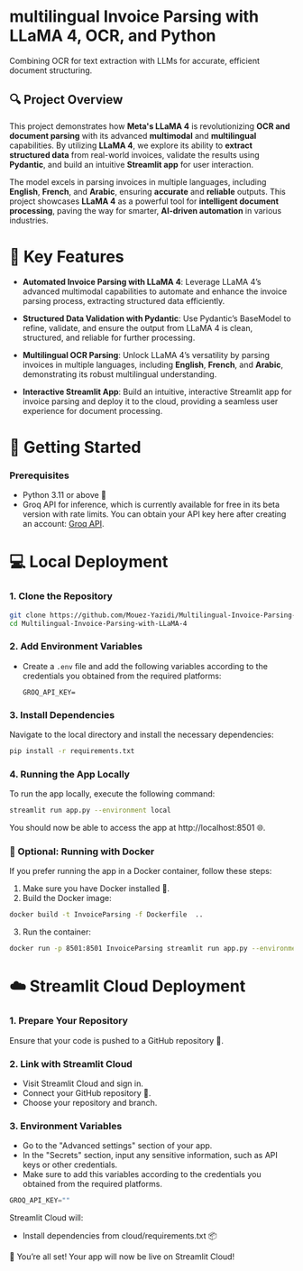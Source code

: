 # multilingual Invoice Parsing with LLaMA 4, OCR, and Python
Combining OCR for text extraction with LLMs for accurate, efficient document structuring.

## 🔍 Project Overview

This project demonstrates how **Meta's LLaMA 4** is revolutionizing **OCR and document parsing** with its advanced **multimodal** and **multilingual** capabilities. By utilizing **LLaMA 4**, we explore its ability to **extract structured data** from real-world invoices, validate the results using **Pydantic**, and build an intuitive **Streamlit app** for user interaction. 

The model excels in parsing invoices in multiple languages, including **English**, **French**, and **Arabic**, ensuring **accurate** and **reliable** outputs. This project showcases **LLaMA 4** as a powerful tool for **intelligent document processing**, paving the way for smarter, **AI-driven automation** in various industries.

# 🎯 Key Features
- **Automated Invoice Parsing with LLaMA 4**: Leverage LLaMA 4’s advanced multimodal capabilities to automate and enhance the invoice parsing process, extracting structured data efficiently.

- **Structured Data Validation with Pydantic**: Use Pydantic’s BaseModel to refine, validate, and ensure the output from LLaMA 4 is clean, structured, and reliable for further processing.

- **Multilingual OCR Parsing**: Unlock LLaMA 4’s versatility by parsing invoices in multiple languages, including **English**, **French**, and **Arabic**, demonstrating its robust multilingual understanding.

- **Interactive Streamlit App**: Build an intuitive, interactive Streamlit app for invoice parsing and deploy it to the cloud, providing a seamless user experience for document processing.

# 🚀 Getting Started
### Prerequisites
* Python 3.11 or above 🐍
* Groq API for inference, which is currently available for free in its beta version with rate limits. You can obtain your API key here after creating an account: [Groq API](https://medium.com/r/?url=https%3A%2F%2Fconsole.groq.com%2Fkeys).

# 💻 Local Deployment
### 1. Clone the Repository
```bash
git clone https://github.com/Mouez-Yazidi/Multilingual-Invoice-Parsing-with-LLaMA-4.git
cd Multilingual-Invoice-Parsing-with-LLaMA-4
```
### 2. Add Environment Variables
* Create a `.env` file and add the following variables according to the credentials you obtained from the required platforms:

    ```plaintext
    GROQ_API_KEY=
    ```
    
### 3. Install Dependencies
Navigate to the local directory and install the necessary dependencies:
```bash
pip install -r requirements.txt
```

### 4. Running the App Locally
To run the app locally, execute the following command:

```bash
streamlit run app.py --environment local
```
You should now be able to access the app at http://localhost:8501 🌐.

### 🐳 Optional: Running with Docker
If you prefer running the app in a Docker container, follow these steps:
1. Make sure you have Docker installed 🐋.
2. Build the Docker image:
```bash
docker build -t InvoiceParsing -f Dockerfile  ..
```
3. Run the container:
```bash
docker run -p 8501:8501 InvoiceParsing streamlit run app.py --environment local
```
# ☁️ Streamlit Cloud Deployment
### 1. Prepare Your Repository
Ensure that your code is pushed to a GitHub repository 📂.

### 2. Link with Streamlit Cloud
* Visit Streamlit Cloud and sign in.
* Connect your GitHub repository 🔗.
* Choose your repository and branch.

### 3. Environment Variables
* Go to the "Advanced settings" section of your app.
* In the "Secrets" section, input any sensitive information, such as API keys or other credentials.
* Make sure to add this variables according to the credentials you obtained from the required platforms.
```csharp
GROQ_API_KEY=""
```
Streamlit Cloud will:
* Install dependencies from cloud/requirements.txt 📦

🎉 You’re all set! Your app will now be live on Streamlit Cloud!
